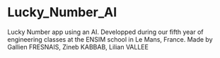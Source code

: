 # Lucky_Number_AI
Lucky Number app using an AI. Developped during our fifth year of engineering classes at the ENSIM school in Le Mans, France. Made by Gallien FRESNAIS, Zineb KABBAB, Lilian VALLEE
